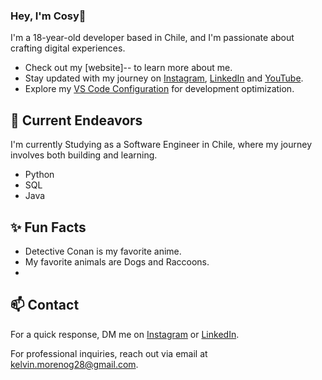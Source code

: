 ### Hey, I'm Cosy👋 

I'm a 18-year-old developer based in Chile, and I'm passionate about crafting digital experiences. 

- Check out my [website]-- to learn more about me.
- Stay updated with my journey on [Instagram](https://www.instagram.com/cosyyyyyyyyyy), [LinkedIn](--) and [YouTube](https://www.youtube.com/@cosyfps).
- Explore my [VS Code Configuration](--) for development optimization.

## 🔭 Current Endeavors 

I'm currently Studying as a Software Engineer in Chile, where my journey involves both building and learning.

- Python
- SQL
- Java

## ✨ Fun Facts 

- Detective Conan is my favorite anime.
- My favorite animals are Dogs and Raccoons.
- 

## 📫 Contact

 For a quick response, DM me on [Instagram](https://www.instagram.com/cosyyyyyyyyyy) or [LinkedIn](--). 
 
 For professional inquiries, reach out via email at [kelvin.morenog28@gmail.com](mailto:kelvin.morenog28@gmail.com). 

